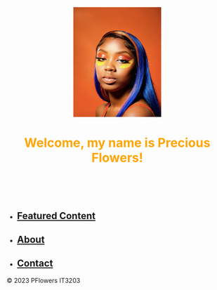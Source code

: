 <html>
<head>
<title>Precious Flowers</title>
  <style>
    h1 {
      color: #FFA500;
      }
    </style>
  </head>
<body>
<header>
  <img src="Welcome Pic.jpg" width = "200" height = "250" alt="Welcome Pic">
  <h1>Welcome, my name is Precious Flowers!</h1>
</header>
    <br>
  <nav>
    <ul>
      <li><h2><strong><a href="featuredcontent.html">Featured Content</a></strong></h2></li>
      <li><h2><strong><a href="about.html">About</a></strong></h2></li>
      <li><h2><strong><a href="contact.html">Contact</a></strong></h2></li>
    </ul>
  </nav>
  <footer>
    <p> &copy; 2023 PFlowers IT3203</p>
  </footer>
</body>
</html>
